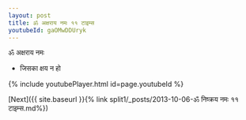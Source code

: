 ```yaml
---
layout: post
title: ॐ अक्षराय नमः ११ टाइम्स
youtubeId: gaOMwDDUryk
---
```

 
 
 ॐ अक्षराय नमः  
 
 -  जिसका क्षय न हो 
 
  
 
  
 
 
 
 
 
 


{% include youtubePlayer.html id=page.youtubeId %}
 
[Next]({{ site.baseurl }}{% link  split1/_posts/2013-10-06-ॐ निष्क्रय नमः ११ टाइम्स.md%})
 
